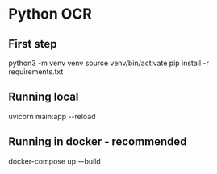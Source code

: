 # Python OCR

## First step

 python3 -m venv venv
 source venv/bin/activate
 pip install -r requirements.txt

## Running local
  uvicorn main:app --reload

## Running in docker - recommended
  docker-compose up --build  